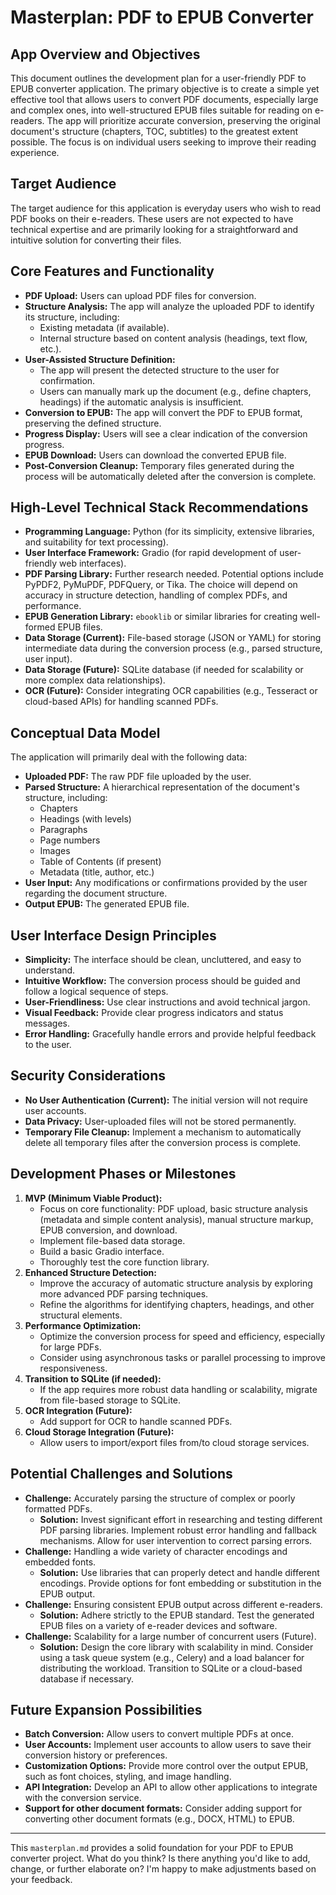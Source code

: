 # Masterplan: PDF to EPUB Converter

## App Overview and Objectives

This document outlines the development plan for a user-friendly PDF to EPUB converter application. The primary objective is to create a simple yet effective tool that allows users to convert PDF documents, especially large and complex ones, into well-structured EPUB files suitable for reading on e-readers. The app will prioritize accurate conversion, preserving the original document's structure (chapters, TOC, subtitles) to the greatest extent possible. The focus is on individual users seeking to improve their reading experience.

## Target Audience

The target audience for this application is everyday users who wish to read PDF books on their e-readers. These users are not expected to have technical expertise and are primarily looking for a straightforward and intuitive solution for converting their files.

## Core Features and Functionality

*   **PDF Upload:** Users can upload PDF files for conversion.
*   **Structure Analysis:** The app will analyze the uploaded PDF to identify its structure, including:
    *   Existing metadata (if available).
    *   Internal structure based on content analysis (headings, text flow, etc.).
*   **User-Assisted Structure Definition:**
    *   The app will present the detected structure to the user for confirmation.
    *   Users can manually mark up the document (e.g., define chapters, headings) if the automatic analysis is insufficient.
*   **Conversion to EPUB:** The app will convert the PDF to EPUB format, preserving the defined structure.
*   **Progress Display:** Users will see a clear indication of the conversion progress.
*   **EPUB Download:** Users can download the converted EPUB file.
*   **Post-Conversion Cleanup:** Temporary files generated during the process will be automatically deleted after the conversion is complete.

## High-Level Technical Stack Recommendations

*   **Programming Language:** Python (for its simplicity, extensive libraries, and suitability for text processing).
*   **User Interface Framework:** Gradio (for rapid development of user-friendly web interfaces).
*   **PDF Parsing Library:**  Further research needed. Potential options include PyPDF2, PyMuPDF, PDFQuery, or Tika. The choice will depend on accuracy in structure detection, handling of complex PDFs, and performance.
*   **EPUB Generation Library:**  `ebooklib` or similar libraries for creating well-formed EPUB files.
*   **Data Storage (Current):** File-based storage (JSON or YAML) for storing intermediate data during the conversion process (e.g., parsed structure, user input).
*   **Data Storage (Future):** SQLite database (if needed for scalability or more complex data relationships).
*   **OCR (Future):** Consider integrating OCR capabilities (e.g., Tesseract or cloud-based APIs) for handling scanned PDFs.

## Conceptual Data Model

The application will primarily deal with the following data:

*   **Uploaded PDF:** The raw PDF file uploaded by the user.
*   **Parsed Structure:** A hierarchical representation of the document's structure, including:
    *   Chapters
    *   Headings (with levels)
    *   Paragraphs
    *   Page numbers
    *   Images
    *   Table of Contents (if present)
    *   Metadata (title, author, etc.)
*   **User Input:** Any modifications or confirmations provided by the user regarding the document structure.
*   **Output EPUB:** The generated EPUB file.

## User Interface Design Principles

*   **Simplicity:** The interface should be clean, uncluttered, and easy to understand.
*   **Intuitive Workflow:** The conversion process should be guided and follow a logical sequence of steps.
*   **User-Friendliness:** Use clear instructions and avoid technical jargon.
*   **Visual Feedback:** Provide clear progress indicators and status messages.
*   **Error Handling:** Gracefully handle errors and provide helpful feedback to the user.

## Security Considerations

*   **No User Authentication (Current):** The initial version will not require user accounts.
*   **Data Privacy:** User-uploaded files will not be stored permanently.
*   **Temporary File Cleanup:** Implement a mechanism to automatically delete all temporary files after the conversion process is complete.

## Development Phases or Milestones

1. **MVP (Minimum Viable Product):**
    *   Focus on core functionality: PDF upload, basic structure analysis (metadata and simple content analysis), manual structure markup, EPUB conversion, and download.
    *   Implement file-based data storage.
    *   Build a basic Gradio interface.
    *   Thoroughly test the core function library.
2. **Enhanced Structure Detection:**
    *   Improve the accuracy of automatic structure analysis by exploring more advanced PDF parsing techniques.
    *   Refine the algorithms for identifying chapters, headings, and other structural elements.
3. **Performance Optimization:**
    *   Optimize the conversion process for speed and efficiency, especially for large PDFs.
    *   Consider using asynchronous tasks or parallel processing to improve responsiveness.
4. **Transition to SQLite (if needed):**
    *   If the app requires more robust data handling or scalability, migrate from file-based storage to SQLite.
5. **OCR Integration (Future):**
    *   Add support for OCR to handle scanned PDFs.
6. **Cloud Storage Integration (Future):**
    *   Allow users to import/export files from/to cloud storage services.

## Potential Challenges and Solutions

*   **Challenge:** Accurately parsing the structure of complex or poorly formatted PDFs.
    *   **Solution:** Invest significant effort in researching and testing different PDF parsing libraries. Implement robust error handling and fallback mechanisms. Allow for user intervention to correct parsing errors.
*   **Challenge:** Handling a wide variety of character encodings and embedded fonts.
    *   **Solution:** Use libraries that can properly detect and handle different encodings. Provide options for font embedding or substitution in the EPUB output.
*   **Challenge:** Ensuring consistent EPUB output across different e-readers.
    *   **Solution:** Adhere strictly to the EPUB standard. Test the generated EPUB files on a variety of e-reader devices and software.
*   **Challenge:** Scalability for a large number of concurrent users (Future).
    *   **Solution:** Design the core library with scalability in mind. Consider using a task queue system (e.g., Celery) and a load balancer for distributing the workload. Transition to SQLite or a cloud-based database if necessary.

## Future Expansion Possibilities

*   **Batch Conversion:** Allow users to convert multiple PDFs at once.
*   **User Accounts:** Implement user accounts to allow users to save their conversion history or preferences.
*   **Customization Options:** Provide more control over the output EPUB, such as font choices, styling, and image handling.
*   **API Integration:** Develop an API to allow other applications to integrate with the conversion service.
*   **Support for other document formats:** Consider adding support for converting other document formats (e.g., DOCX, HTML) to EPUB.

***

This `masterplan.md` provides a solid foundation for your PDF to EPUB converter project. What do you think? Is there anything you'd like to add, change, or further elaborate on? I'm happy to make adjustments based on your feedback.